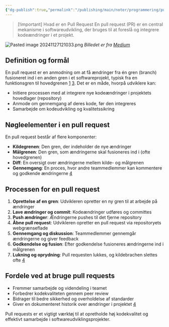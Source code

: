 ```yaml
---
{"dg-publish":true,"permalink":"/publishing/main/noter/programmering/pull-request/","dgHomeLink":"false","dgShowBacklinks":"false","dgShowLocalGraph":"false","dgShowFileTree":"false","dgEnableSearch":"false","dgShowToc":"false","created":"2024-11-27T12:09:50.930+01:00"}
---
```


> [!important] Hvad er en Pull Request
> En pull request (PR) er en central mekanisme i softwareudvikling, der bruges til at foreslå og integrere kodeændringer i et projekt. 


![Pasted image 20241127121033.png](/img/user/Publishing/Main/Images/Pasted%20image%2020241127121033.png)
*Billedet er fra [Medium](https://medium.com/@urna.hybesis/pull-request-workflow-with-git-6-steps-guide-3858e30b5fa4)*
## Definition og formål

En pull request er en anmodning om at få ændringer fra én gren (branch) fusioneret ind i en anden gren i et softwareprojekt, typisk fra en funktionsgren til hovedgrenen [1](https://linearb.io/blog/what-is-a-pull-request) [3](https://www.pullrequest.com/blog/pull-requests-101/). Det er en måde, hvorpå udviklere kan:

- Initiere processen med at integrere nye kodeændringer i projektets hovedlager (repository)
- Anmode om gennemgang af deres kode, før den integreres
- Samarbejde om kodeudvikling og kvalitetssikring

## Nøgleelementer i en pull request

En pull request består af flere komponenter:

- **Kildegrenen**: Den gren, der indeholder de nye ændringer
- **Målgrenen**: Den gren, som ændringerne skal fusioneres ind i (ofte hovedgrenen)
- **Diff**: En oversigt over ændringerne mellem kilde- og målgrenen
- **Gennemgang**: En proces, hvor andre teammedlemmer kan kommentere og godkende ændringerne [4](https://graphite.dev/guides/what-is-a-pull-request)

## Processen for en pull request

1. **Oprettelse af en gren**: Udvikleren opretter en ny gren til at arbejde på ændringer
2. **Lave ændringer og commit**: Kodeændringer udføres og committes
3. **Push ændringer**: Ændringerne pushes til det fjerne repository
4. **Åbne pull request**: Udvikleren opretter en pull request via repositoryets webgrænseflade
5. **Gennemgang og diskussion**: Teammedlemmer gennemgår ændringerne og giver feedback
6. **Godkendelse og fusion**: Efter godkendelse fusioneres ændringerne ind i målgrenen
7. **Lukning og oprydning**: Pull requesten lukkes, og kildebrachen slettes ofte [4](https://graphite.dev/guides/what-is-a-pull-request)

## Fordele ved at bruge pull requests

- Fremmer samarbejde og videndeling i teamet
- Forbedrer kodekvaliteten gennem peer review
- Bidrager til bedre sikkerhed og overholdelse af standarder
- Giver en dokumenteret historik over ændringer i projektet [4](https://graphite.dev/guides/what-is-a-pull-request)

Pull requests er et vigtigt værktøj til at opretholde høj kodekvalitet og effektivt samarbejde i softwareudviklingsprojekter.